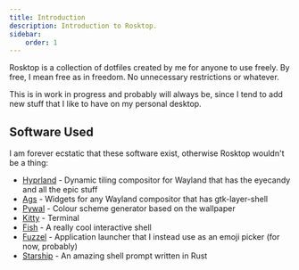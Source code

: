 ```yaml
---
title: Introduction 
description: Introduction to Rosktop.
sidebar:
    order: 1
---
```


Rosktop is a collection of dotfiles created by me for anyone to use freely.
By free, I mean free as in freedom. No unnecessary restrictions or whatever.

This is in work in progress and probably will always be, since I tend to add new
stuff that I like to have on my personal desktop.

## Software Used
I am forever ecstatic that these software exist, otherwise Rosktop wouldn't be a
thing:
* [Hyprland](https://hyprland.org) - Dynamic tiling compositor for Wayland that has the eyecandy and all the epic stuff
* [Ags](https://aylur.github.io/ags-docs/) - Widgets for any Wayland compositor that has gtk-layer-shell
* [Pywal](https://github.com/dylanaraps/pywal) - Colour scheme generator based on the wallpaper
* [Kitty](https://sw.kovidgoyal.net/kitty/) - Terminal
* [Fish](https://fishshell.com/) - A really cool interactive shell
* [Fuzzel](https://codeberg.org/dnkl/fuzzel) - Application launcher that I instead use as an emoji picker (for now, probably)
* [Starship](https://starship.rs) - An amazing shell prompt written in Rust
